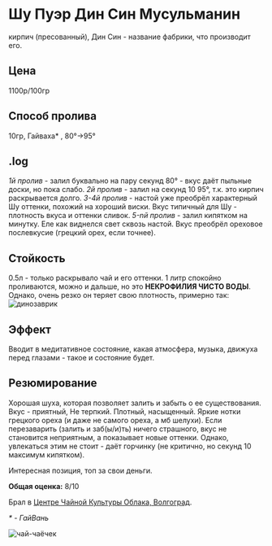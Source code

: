 # Шу Пуэр Дин Син Мусульманин
кирпич (пресованный), Дин Син - название фабрики, что производит его.


## Цена 

1100р/100гр


## Способ пролива

10гр, Гайваха* , 80°->95°


## .log

_1й пролив_ - залил буквально на пару секунд 80° - вкус даёт пыльные доски, но пока слабо.
_2й пролив_ - залил на секунд 10 95°, т.к. это кирпич раскрывается долго. 
_3-4й пролив_ - настой уже преобрёл характерный Шу оттенки, похожий на хороший виски. Вкус типичный для Шу - плотность вкуса и оттенки сливок.
_5-nй пролив_ - залил кипятком на минутку. Еле как виднелся свет сквозь настой. Вкус преобрёл ореховое послевкусие (грецкий орех, если точнее).


## Стойкость

0.5л - только раскрывало чай и его оттенки.
1 литр спокойно проливаются, можно и дальше, но это __НЕКРОФИЛИЯ ЧИСТО ВОДЫ__.
Однако, очень резко он теряет свою плотность, примерно так:
![динозаврик](https://i.imgur.com/BtRpA6b.png)

## Эффект

Вводит в медитативное состояние, какая атмосфера, музыка, движуха перед глазами - такое и состояние будет.


## Резюмирование

Хорошая шуха, которая позволяет залить и забыть о ее существования. Вкус - приятный, Не терпкий. Плотный, насыщенный. Яркие нотки грецкого ореха (и даже не самого ореха, а мб шелухи).
Если перезаварить (залить и заб(ы/и)ть) ничего страшного, вкус не становится неприятным, а показывает новые оттенки. Однако, увлекаться этим не стоит - даёт горчинку (не критично, но секунд 10 максимум кипятком).

Интересная позиция, топ за свои деньги.

__Общая оценка:__ 8/10

Брал в [Центре Чайной Культуры Облака, Волгоград](https://t.me/white_clouds_vlg).

_* - ГайВань_

![чай-чаёчек](https://70.img.avito.st/1280x960/3295341970.jpg)